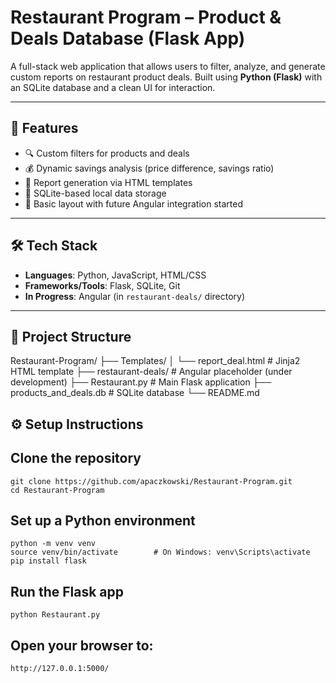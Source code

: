 # Restaurant Program – Product & Deals Database (Flask App)

A full-stack web application that allows users to filter, analyze, and generate custom reports on restaurant product deals. Built using **Python (Flask)** with an SQLite 
database and a clean UI for interaction.

---

## 🚀 Features

- 🔍 Custom filters for products and deals
- 💰 Dynamic savings analysis (price difference, savings ratio)
- 📄 Report generation via HTML templates
- 🧩 SQLite-based local data storage
- 📐 Basic layout with future Angular integration started

---

## 🛠️ Tech Stack

- **Languages**: Python, JavaScript, HTML/CSS
- **Frameworks/Tools**: Flask, SQLite, Git
- **In Progress**: Angular (in `restaurant-deals/` directory)

---

## 📁 Project Structure

Restaurant-Program/
├── Templates/
│ └── report_deal.html # Jinja2 HTML template
├── restaurant-deals/ # Angular placeholder (under development)
├── Restaurant.py # Main Flask application
├── products_and_deals.db # SQLite database
└── README.md

## ⚙️ Setup Instructions

##  Clone the repository
    git clone https://github.com/apaczkowski/Restaurant-Program.git
    cd Restaurant-Program

##  Set up a Python environment
    python -m venv venv
    source venv/bin/activate        # On Windows: venv\Scripts\activate
    pip install flask

##  Run the Flask app
    python Restaurant.py
    
##  Open your browser to:
    http://127.0.0.1:5000/
  

